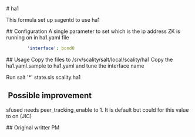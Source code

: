 # ha1

This formula set up sagentd to use ha1

## Configuration
A single parameter to set which is the ip address ZK is running on in  ha1.yaml file
```yaml
        'interface': bond0
```


## Usage 
Copy the files to /srv/scality/salt/local/scality/ha1
Copy the ha1.yaml.sample to ha1.yaml and tune the interface name

Run salt '*' state.sls scality.ha1 

##  Possible improvement

sfused needs peer_tracking_enable to 1.
It is default but could for this value to on (JIC)

## Original writter
PM
